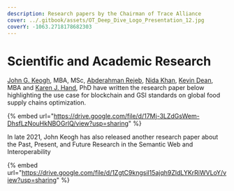 ```yaml
---
description: Research papers by the Chairman of Trace Alliance
cover: ../.gitbook/assets/OT_Deep_Dive_Logo_Presentation_12.jpg
coverY: -1063.2718178682303
---
```


# Scientific and Academic Research

[John G. Keogh](https://pubmed.ncbi.nlm.nih.gov/?term=Keogh%20JG%5BAuthor%5D), MBA, MSc, [Abderahman Rejeb](https://pubmed.ncbi.nlm.nih.gov/?term=Rejeb%20A%5BAuthor%5D), [Nida Khan](https://pubmed.ncbi.nlm.nih.gov/?term=Khan%20N%5BAuthor%5D), [Kevin Dean](https://pubmed.ncbi.nlm.nih.gov/?term=Dean%20K%5BAuthor%5D), MBA and [Karen J. Hand](https://pubmed.ncbi.nlm.nih.gov/?term=Hand%20KJ%5BAuthor%5D), PhD have written the research paper below highlighting the use case for blockchain and GSI standards on global food supply chains optimization.

{% embed url="https://drive.google.com/file/d/17Mj-3LZdGsWem-DhsfLzNouHkNBOGrlQ/view?usp=sharing" %}

In late 2021, John Keogh has also released another research paper about the Past, Present, and Future Research in the Semantic Web and Interoperability

{% embed url="https://drive.google.com/file/d/1ZgtC9kngsil15ajqh9ZldLYKrRiWVLoY/view?usp=sharing" %}

